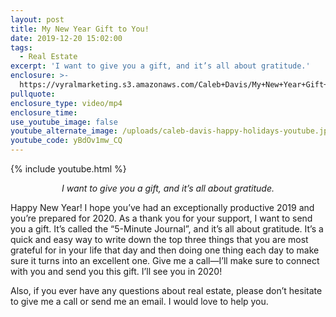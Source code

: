 ```yaml
---
layout: post
title: My New Year Gift to You!
date: 2019-12-20 15:02:00
tags:
  - Real Estate
excerpt: 'I want to give you a gift, and it’s all about gratitude.'
enclosure: >-
  https://vyralmarketing.s3.amazonaws.com/Caleb+Davis/My+New+Year+Gift+to+You!.mp4
pullquote:
enclosure_type: video/mp4
enclosure_time:
use_youtube_image: false
youtube_alternate_image: /uploads/caleb-davis-happy-holidays-youtube.jpg
youtube_code: yBdOv1mw_CQ
---
```


{% include youtube.html %}

<p style="text-align: center;"><em>I want to give you a gift, and it’s all about gratitude.</em></p>

Happy New Year\! I hope you’ve had an exceptionally productive 2019 and you’re prepared for 2020. As a thank you for your support, I want to send you a gift. It’s called the “5-Minute Journal”, and it’s all about gratitude. It’s a quick and easy way to write down the top three things that you are most grateful for in your life that day and then doing one thing each day to make sure it turns into an excellent one. Give me a call—I’ll make sure to connect with you and send you this gift. I’ll see you in 2020\!&nbsp;

Also, if you ever have any questions about real estate, please don’t hesitate to give me a call or send me an email. I would love to help you.
